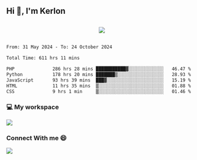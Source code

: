 ## Hi 👋, I'm Kerlon

<p align="center" style="margin: 30px;">
 
 <img src="https://skillicons.dev/icons?i=html,css,bootstrap,js,nodejs,jquery,python,flask,php,mysql,lua,sqlite,firebase">


</p>
<!--START_SECTION:waka-->

```txt
From: 31 May 2024 - To: 24 October 2024

Total Time: 611 hrs 11 mins

PHP              286 hrs 28 mins ███████████▓░░░░░░░░░░░░░   46.47 %
Python           178 hrs 20 mins ███████▒░░░░░░░░░░░░░░░░░   28.93 %
JavaScript       93 hrs 39 mins  ███▓░░░░░░░░░░░░░░░░░░░░░   15.19 %
HTML             11 hrs 35 mins  ▒░░░░░░░░░░░░░░░░░░░░░░░░   01.88 %
CSS              9 hrs 1 min     ▒░░░░░░░░░░░░░░░░░░░░░░░░   01.46 %
```

<!--END_SECTION:waka-->


<p align="center">
 <h3>💻 My workspace</h3>
    <img src="https://skillicons.dev/icons?i=mint" />
</p>

<p align="center">
 <h3>Connect With me 😄</h3> 
    <a href="https://www.linkedin.com/in/kerlon-fernandes"><img src="https://skillicons.dev/icons?i=linkedin" />
  </a>
</p>



